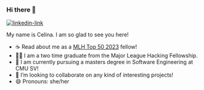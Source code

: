 ### Hi there 👋 

<p align="left">
  <a href="https://www.linkedin.com/in/celina-c-1178591b4/" target="blank"><img alt="linkedin-link" src="https://img.shields.io/badge/LinkedIn-0077B5?style=for-the-badge&logo=linkedin&logoColor=white"> </a>
</p>

My name is Celina. I am so glad to see you here!

- ☕ Read about me as a [MLH Top 50 2023](https://top.mlh.io/2023/profiles/celina-cywinska) fellow!
- 👩‍💻 I am a two time graduate from the Major League Hacking Fellowship.
- 🌱 I am currently pursuing a masters degree in Software Engineering at CMU SV!
- 👯 I’m looking to collaborate on any kind of interesting projects!
- 😄 Pronouns: she/her
